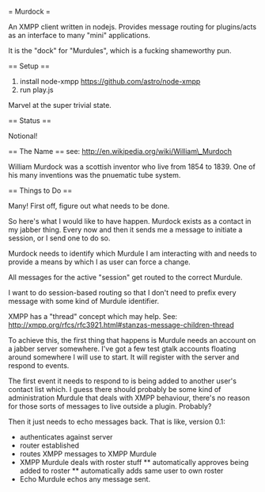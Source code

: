 = Murdock =

An XMPP client written in nodejs. Provides message routing for
plugins/acts as an interface to many "mini" applications.

It is the "dock" for "Murdules", which is a fucking shameworthy pun.

== Setup ==

1) install node-xmpp https://github.com/astro/node-xmpp
2) run play.js

Marvel at the super trivial state.

== Status ==

Notional!

== The Name ==
see: http://en.wikipedia.org/wiki/William\_Murdoch

William Murdock was a scottish inventor who live from 1854 to 1839. One
of his many inventions was the pnuematic tube system.

== Things to Do ==

Many! First off, figure out what needs to be done.

So here's what I would like to have happen. Murdock exists as a contact
in my jabber thing. Every now and then it sends me a message to initiate
a session, or I send one to do so. 

Murdock needs to identify which Murdule I am interacting with and needs
to provide a means by which I as user can force a change.

All messages for the active "session" get routed to the correct Murdule.

I want to do session-based routing so that I don't need to prefix every
message with some kind of Murdule identifier.

XMPP has a "thread" concept which may help. 
See: http://xmpp.org/rfcs/rfc3921.html#stanzas-message-children-thread

To achieve this, the first thing that happens is Murdule needs an
account on a jabber server somewhere. I've got a few test gtalk accounts
floating around somewhere I will use to start. It will register with the
server and respond to events.

The first event it needs to respond to is being added to another user's
contact list which. I guess there should probably be some kind of
administration Murdule that deals with XMPP behaviour, there's no reason
for those sorts of messages to live outside a plugin. Probably?

Then it just needs to echo messages back. That is like, version 0.1:

* authenticates against server
* router established
* routes XMPP messages to XMPP Murdule
* XMPP Murdule deals with roster stuff
** automatically approves being added to roster
** automatically adds same user to own roster
* Echo Murdule echos any message sent.

